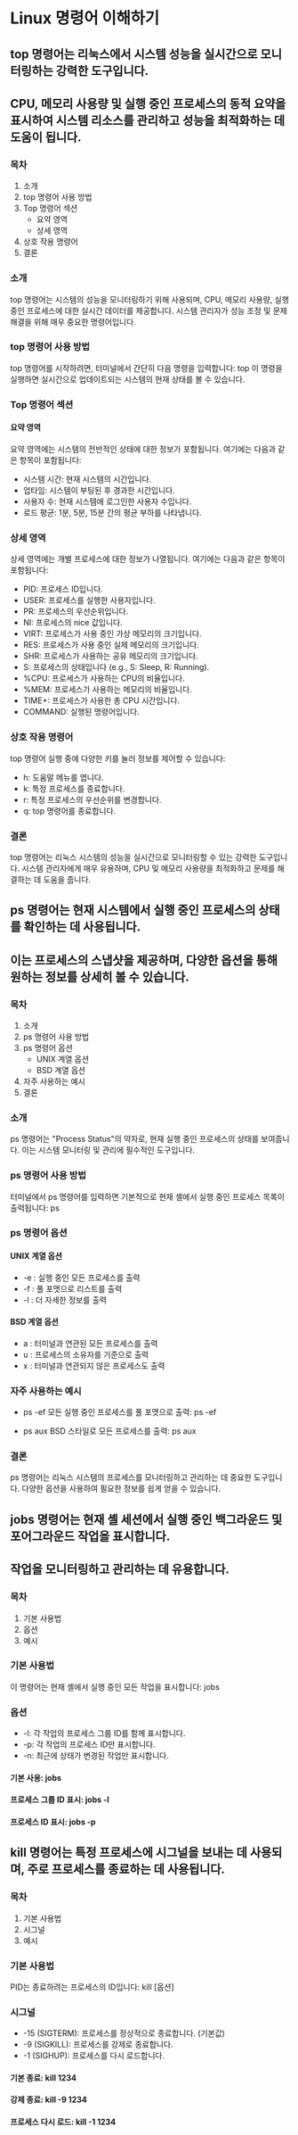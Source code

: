 # Linux 명령어 이해하기
## top 명령어는 리눅스에서 시스템 성능을 실시간으로 모니터링하는 강력한 도구입니다.
## CPU, 메모리 사용량 및 실행 중인 프로세스의 동적 요약을 표시하여 시스템 리소스를 관리하고 성능을 최적화하는 데 도움이 됩니다.

### 목차
1. 소개
2. top 명령어 사용 방법
3. Top 명령어 섹션
   * 요약 영역
   * 상세 영역
4. 상호 작용 명령어
5. 결론
### 소개
top 명령어는 시스템의 성능을 모니터링하기 위해 사용되며, CPU, 메모리 사용량, 실행 중인 프로세스에 대한 실시간 데이터를 제공합니다.
시스템 관리자가 성능 조정 및 문제 해결을 위해 매우 중요한 명령어입니다.

### top 명령어 사용 방법
top 명령어를 시작하려면, 터미널에서 간단히 다음 명령을 입력합니다: top
이 명령을 실행하면 실시간으로 업데이트되는 시스템의 현재 상태를 볼 수 있습니다.

### Top 명령어 섹션
#### 요약 영역
요약 영역에는 시스템의 전반적인 상태에 대한 정보가 포함됩니다. 여기에는 다음과 같은 항목이 포함됩니다:

* 시스템 시간: 현재 시스템의 시간입니다.
* 업타임: 시스템이 부팅된 후 경과한 시간입니다.
* 사용자 수: 현재 시스템에 로그인한 사용자 수입니다.
* 로드 평균: 1분, 5분, 15분 간의 평균 부하를 나타냅니다.
  
### 상세 영역
상세 영역에는 개별 프로세스에 대한 정보가 나열됩니다. 여기에는 다음과 같은 항목이 포함됩니다:
* PID: 프로세스 ID입니다.
* USER: 프로세스를 실행한 사용자입니다.
* PR: 프로세스의 우선순위입니다.
* NI: 프로세스의 nice 값입니다.
* VIRT: 프로세스가 사용 중인 가상 메모리의 크기입니다.
* RES: 프로세스가 사용 중인 실제 메모리의 크기입니다.
* SHR: 프로세스가 사용하는 공유 메모리의 크기입니다.
* S: 프로세스의 상태입니다 (e.g., S: Sleep, R: Running).
* %CPU: 프로세스가 사용하는 CPU의 비율입니다.
* %MEM: 프로세스가 사용하는 메모리의 비율입니다.
* TIME+: 프로세스가 사용한 총 CPU 시간입니다.
* COMMAND: 실행된 명령어입니다.
  
### 상호 작용 명령어
top 명령어 실행 중에 다양한 키를 눌러 정보를 제어할 수 있습니다:
* h: 도움말 메뉴를 엽니다.
* k: 특정 프로세스를 종료합니다.
* r: 특정 프로세스의 우선순위를 변경합니다.
* q: top 명령어를 종료합니다.

### 결론
top 명령어는 리눅스 시스템의 성능을 실시간으로 모니터링할 수 있는 강력한 도구입니다. 시스템 관리자에게 매우 유용하며, CPU 및 메모리 사용량을 최적화하고 문제를 해결하는 데 도움을 줍니다.

## ps 명령어는 현재 시스템에서 실행 중인 프로세스의 상태를 확인하는 데 사용됩니다.
## 이는 프로세스의 스냅샷을 제공하며, 다양한 옵션을 통해 원하는 정보를 상세히 볼 수 있습니다.

### 목차
1. 소개
2. ps 명령어 사용 방법
3. ps 명령어 옵션
   * UNIX 계열 옵션
   * BSD 계열 옵션
4. 자주 사용하는 예시
5. 결론
   
### 소개
ps 명령어는 "Process Status"의 약자로, 현재 실행 중인 프로세스의 상태를 보여줍니다. 이는 시스템 모니터링 및 관리에 필수적인 도구입니다.

### ps 명령어 사용 방법
터미널에서 ps 명령어를 입력하면 기본적으로 현재 셸에서 실행 중인 프로세스 목록이 출력됩니다: ps
### ps 명령어 옵션
#### UNIX 계열 옵션
* -e : 실행 중인 모든 프로세스를 출력
* -f : 풀 포맷으로 리스트를 출력
* -l : 더 자세한 정보를 출력
#### BSD 계열 옵션
* a : 터미널과 연관된 모든 프로세스를 출력
* u : 프로세스의 소유자를 기준으로 출력
* x : 터미널과 연관되지 않은 프로세스도 출력
   
### 자주 사용하는 예시
* ps -ef
모든 실행 중인 프로세스를 풀 포맷으로 출력: ps -ef

* ps aux
BSD 스타일로 모든 프로세스를 출력: ps aux

### 결론
ps 명령어는 리눅스 시스템의 프로세스를 모니터링하고 관리하는 데 중요한 도구입니다. 다양한 옵션을 사용하여 필요한 정보를 쉽게 얻을 수 있습니다.

## jobs 명령어는 현재 셸 세션에서 실행 중인 백그라운드 및 포어그라운드 작업을 표시합니다.
## 작업을 모니터링하고 관리하는 데 유용합니다.

### 목차
1. 기본 사용법
2. 옵션
3. 예시
   
### 기본 사용법
이 명령어는 현재 셸에서 실행 중인 모든 작업을 표시합니다: jobs

### 옵션
* -l: 각 작업의 프로세스 그룹 ID를 함께 표시합니다.
* -p: 각 작업의 프로세스 ID만 표시합니다.
* -n: 최근에 상태가 변경된 작업만 표시합니다.
  
#### 기본 사용: jobs
#### 프로세스 그룹 ID 표시: jobs -l
#### 프로세스 ID 표시: jobs -p

## kill 명령어는 특정 프로세스에 시그널을 보내는 데 사용되며, 주로 프로세스를 종료하는 데 사용됩니다.

### 목차
1. 기본 사용법
2. 시그널
3. 예시
   
### 기본 사용법
PID는 종료하려는 프로세스의 ID입니다: kill [옵션] <PID>

### 시그널
* -15 (SIGTERM): 프로세스를 정상적으로 종료합니다. (기본값)
* -9 (SIGKILL): 프로세스를 강제로 종료합니다.
* -1 (SIGHUP): 프로세스를 다시 로드합니다.
  
#### 기본 종료: kill 1234
#### 강제 종료: kill -9 1234
#### 프로세스 다시 로드: kill -1 1234
